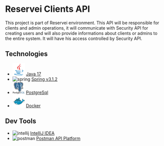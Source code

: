 # Reservei Clients API

This project is part of Reservei environment. This API will be responsible for clients and admin operations, it will communicate with Security API for
creating users and will also provide informations about clients or admins to the entire system. It will have his access controlled by Security API.

## Technologies

- <img title="Java Icon" src="https://raw.githubusercontent.com/devicons/devicon/master/icons/java/java-original.svg" alt="java" width="40" height="40"/> [Java 17](https://jdk.java.net/17/) 
- <img title="Spring Icon" src="https://www.vectorlogo.zone/logos/springio/springio-icon.svg" alt="spring" width="40" height="40"> [Spring v3.1.2](https://spring.io/why-spring)
- <img src="https://raw.githubusercontent.com/devicons/devicon/master/icons/postgresql/postgresql-original-wordmark.svg" alt="postgresql" width="40" height="40"/> [PostgreSql](https://www.postgresql.org/)
- <img src="https://raw.githubusercontent.com/devicons/devicon/master/icons/docker/docker-original.svg" alt="docker" width="40" height="40"/> [Docker](https://www.docker.com/)

## Dev Tools

- <img title="IntelliJ Icon" src="https://upload.wikimedia.org/wikipedia/commons/9/9c/IntelliJ_IDEA_Icon.svg" alt="intellij" width="40" height="40"> [IntelliJ IDEA](https://www.jetbrains.com/idea/)
- <img title="Postman Icon" src="https://www.vectorlogo.zone/logos/getpostman/getpostman-icon.svg" alt="postman" width="40" height="40"> [Postman API Platform](https://www.postman.com/)